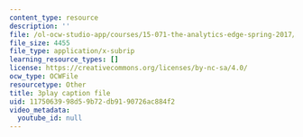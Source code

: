 ```yaml
---
content_type: resource
description: ''
file: /ol-ocw-studio-app/courses/15-071-the-analytics-edge-spring-2017/1175063998d59b72db9190726ac884f2_iq7cPtJzgZM.srt
file_size: 4455
file_type: application/x-subrip
learning_resource_types: []
license: https://creativecommons.org/licenses/by-nc-sa/4.0/
ocw_type: OCWFile
resourcetype: Other
title: 3play caption file
uid: 11750639-98d5-9b72-db91-90726ac884f2
video_metadata:
  youtube_id: null
---
```

